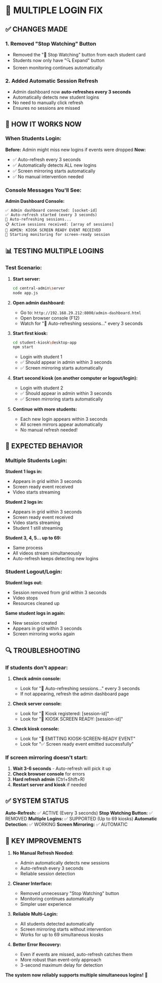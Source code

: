 # 🔧 MULTIPLE LOGIN FIX

## ✅ CHANGES MADE

### 1. **Removed "Stop Watching" Button**
- Removed the "🛑 Stop Watching" button from each student card
- Students now only have "🔍 Expand" button
- Screen monitoring continues automatically

### 2. **Added Automatic Session Refresh**
- Admin dashboard now **auto-refreshes every 3 seconds**
- Automatically detects new student logins
- No need to manually click refresh
- Ensures no sessions are missed

## 🚀 HOW IT WORKS NOW

### When Students Login:

**Before:** Admin might miss new logins if events were dropped
**Now:** 
- ✅ Auto-refresh every 3 seconds
- ✅ Automatically detects ALL new logins
- ✅ Screen mirroring starts automatically
- ✅ No manual intervention needed

### Console Messages You'll See:

**Admin Dashboard Console:**
```
✅ Admin dashboard connected: [socket-id]
✅ Auto-refresh started (every 3 seconds)
🔄 Auto-refreshing sessions...
📋 Active sessions received: [array of sessions]
🎉 ADMIN: KIOSK SCREEN READY EVENT RECEIVED
🎥 Starting monitoring for screen-ready session
```

## 📊 TESTING MULTIPLE LOGINS

### Test Scenario:

1. **Start server:**
   ```bash
   cd central-admin\server
   node app.js
   ```

2. **Open admin dashboard:**
   - Go to: `http://192.168.29.212:8000/admin-dashboard.html`
   - Open browser console (F12)
   - Watch for "🔄 Auto-refreshing sessions..." every 3 seconds

3. **Start first kiosk:**
   ```bash
   cd student-kiosk\desktop-app
   npm start
   ```
   - Login with student 1
   - ✅ Should appear in admin within 3 seconds
   - ✅ Screen mirroring starts automatically

4. **Start second kiosk (on another computer or logout/login):**
   - Login with student 2
   - ✅ Should appear in admin within 3 seconds
   - ✅ Screen mirroring starts automatically

5. **Continue with more students:**
   - Each new login appears within 3 seconds
   - All screen mirrors appear automatically
   - No manual refresh needed!

## 🎯 EXPECTED BEHAVIOR

### Multiple Students Login:

**Student 1 logs in:**
- Appears in grid within 3 seconds
- Screen ready event received
- Video starts streaming

**Student 2 logs in:**
- Appears in grid within 3 seconds
- Screen ready event received
- Video starts streaming
- Student 1 still streaming

**Student 3, 4, 5... up to 69:**
- Same process
- All videos stream simultaneously
- Auto-refresh keeps detecting new logins

### Student Logout/Login:

**Student logs out:**
- Session removed from grid within 3 seconds
- Video stops
- Resources cleaned up

**Same student logs in again:**
- New session created
- Appears in grid within 3 seconds
- Screen mirroring works again

## 🔍 TROUBLESHOOTING

### If students don't appear:

1. **Check admin console:**
   - Look for "🔄 Auto-refreshing sessions..." every 3 seconds
   - If not appearing, refresh the admin dashboard page

2. **Check server console:**
   - Look for "📡 Kiosk registered: [session-id]"
   - Look for "🎉 KIOSK SCREEN READY: [session-id]"

3. **Check kiosk console:**
   - Look for "🎉 EMITTING KIOSK-SCREEN-READY EVENT"
   - Look for "✅ Screen ready event emitted successfully"

### If screen mirroring doesn't start:

1. **Wait 3-6 seconds** - Auto-refresh will pick it up
2. **Check browser console** for errors
3. **Hard refresh admin** (Ctrl+Shift+R)
4. **Restart server and kiosk** if needed

## ✅ SYSTEM STATUS

**Auto-Refresh:** ✅ ACTIVE (Every 3 seconds)
**Stop Watching Button:** ✅ REMOVED
**Multiple Logins:** ✅ SUPPORTED (Up to 69 kiosks)
**Automatic Detection:** ✅ WORKING
**Screen Mirroring:** ✅ AUTOMATIC

## 📝 KEY IMPROVEMENTS

1. **No Manual Refresh Needed:**
   - Admin automatically detects new sessions
   - Auto-refresh every 3 seconds
   - Reliable session detection

2. **Cleaner Interface:**
   - Removed unnecessary "Stop Watching" button
   - Monitoring continues automatically
   - Simpler user experience

3. **Reliable Multi-Login:**
   - All students detected automatically
   - Screen mirroring starts without intervention
   - Works for up to 69 simultaneous kiosks

4. **Better Error Recovery:**
   - Even if events are missed, auto-refresh catches them
   - More robust than event-only approach
   - 3-second maximum delay for detection

**The system now reliably supports multiple simultaneous logins!** 🎉
